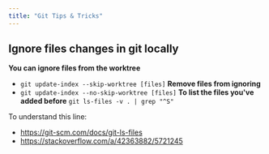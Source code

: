 ```yaml
---
title: "Git Tips & Tricks"
---
```


## Ignore files changes in git locally

**You can ignore files from the worktree**
- `git update-index --skip-worktree [files]`
**Remove files from ignoring**
 - `git update-index --no-skip-worktree [files]`
**To list the files you've added before**
`git ls-files -v . | grep "^S"`

To understand this line: 
- https://git-scm.com/docs/git-ls-files
- https://stackoverflow.com/a/42363882/5721245
